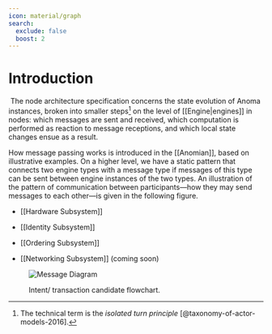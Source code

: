 ```yaml
---
icon: material/graph
search:
  exclude: false
  boost: 2
---
```


# Introduction
​
The node architecture specification concerns the state evolution of Anoma instances,
broken into smaller steps[^1] on the level of [[Engine|engines]] in nodes:
which messages are sent and received,
which computation is performed as reaction to message receptions, and
which local state changes ensue as a result.

How message passing works is introduced in the [[Anomian]],
based on illustrative examples.
On a higher level,
we have a static pattern that connects two engine types with a message type
if messages of this type can be sent between engine instances of the two types.
An illustration of the pattern of communication between participants<!--
-->—how they may send messages to each other—<!--
-->is given in the following figure.

- [[Hardware Subsystem]]

- [[Identity Subsystem]]

- [[Ordering Subsystem]]

- [[Networking Subsystem]] (coming soon)

<figure markdown>

![Message Diagram](transaction_flow.svg)


<figcaption markdow

Intent/ transaction candidate flowchart.

</figcaption>
</figure>

[^1]: The technical term is the _isolated turn principle_ [@taxonomy-of-actor-models-2016].
